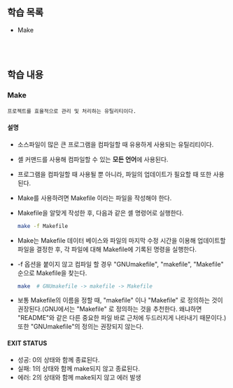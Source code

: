 ## 학습 목록

- Make

<br><br>

## 학습 내용

### Make

    프로젝트를 효율적으로 관리 및 처리하는 유틸리티이다.

#### 설명

- 소스파일이 많은 큰 프로그램을 컴파일할 때 유용하게 사용되는 유틸리티이다.
- 셸 커맨드를 사용해 컴파일할 수 있는 **모든 언어**에 사용된다.
- 프로그램을 컴파일할 때 사용될 뿐 아니라, 파일의 업데이트가 필요할 때 또한 사용된다.
- Make를 사용하려면 Makefile 이라는 파일을 작성해야 한다.
- Makefile을 알맞게 작성한 후, 다음과 같은 셸 명령어로 실행한다.

    ```bash
    make -f Makefile
    ```

- Make는 Makefile 데이터 베이스와 파일의 마지막 수정 시간을 이용해 업데이트할 파일을 결정한 후, 각 파일에 대해 Makefile에 기록된 명령을 실행한다.
- -f 옵션을 붙이지 않고 컴파일 할 경우 "GNUmakefile", "makefile", "Makefile" 순으로 Makefile을 찾는다.

    ```bash
    make  # GNUmakefile -> makefile -> Makefile
    ```

- 보통 Makefile의 이름을 정할 때, "makefile" 이나 "Makefile" 로 정의하는 것이 권장된다.(GNU에서는 "Makefile" 로 정의하는 것을 추천한다. 왜냐하면 "README"와 같은 다른 중요한 파일 바로 근처에 두드러지게 나타내기 때문이다.) 또한 "GNUmakefile"의 정의는 권장되지 않는다.

#### EXIT STATUS

- 성공: 0의 상태와 함께 종료된다.
- 실패: 1의 상태와 함께 make되지 않고 종료된다.
- 에러: 2의 상태와 함께 make되지 않고 에러 발생
